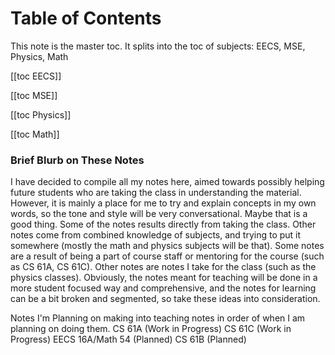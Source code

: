 # Table of Contents

This note is the master toc. It splits into the toc of subjects: EECS, MSE, Physics, Math

[[toc EECS]]

[[toc MSE]]

[[toc Physics]]

[[toc Math]]

### Brief Blurb on These Notes

I have decided to compile all my notes here, aimed towards possibly helping future students who are taking the class in understanding the material. However, it is mainly a place for me to try and explain concepts in my own words, so the tone and style will be very conversational. Maybe that is a good thing. Some of the notes results directly from taking the class. Other notes come from combined knowledge of subjects, and trying to put it somewhere (mostly the math and physics subjects will be that). Some notes are a result of being a part of course staff or mentoring for the course (such as CS 61A, CS 61C). Other notes are notes I take for the class (such as the physics classes). Obviously, the notes meant for teaching will be done in a more student focused way and comprehensive, and the notes for learning can be a bit broken and segmented, so take these ideas into consideration. 

Notes I'm Planning on making into teaching notes in order of when I am planning on doing them.
CS 61A (Work in Progress)
CS 61C (Work in Progress)
EECS 16A/Math 54 (Planned)
CS 61B (Planned)



